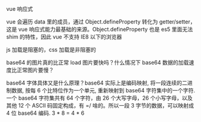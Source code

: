 vue 响应式

vue 会遍历 data 里的成员，通过 Object.defineProperty 转化为 getter/setter，这是 vue 响应式能力最基础的来源。Object.defineProperty 也是 es5 里面无法 shim 的特性，因此 vue 不支持 IE8 以下的浏览器

js 加载是阻塞的，css 加载是非阻塞的

base64 的图片真的比正常 load 图片要快吗？什么情况下 base64 数据的加载速度比正常图片要慢？

base64 字体具体又是什么原理？base64 实际上是编码映射, 将一段连续的二进制数据, 按每 6 个比特位作为一个单元, 重新映射到 base64 字符集中的一个字符. 一个 base64 字符集共有 64 个字符，由 26 个大写字母，26 个小写字母，以及其他 12 个 ASCII 码固定构成，有 =/ 啥的。所以一段 3 字节的数据，可以映射成 4 位 base64 编码. 3 * 8 = 4 * 6 
